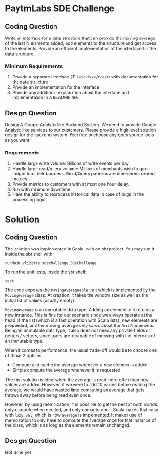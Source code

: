 # PaytmLabs SDE Challenge

## Coding Question

Write an interface for a data structure that can provide the moving average of the last N elements added, add elements to the structure and get access to the elements. Provide an efficient implementation of the interface for the data structure.

### Minimum Requirements

1. Provide a separate interface (IE `interface`/`trait`) with documentation for the data structure
2. Provide an implementation for the interface
3. Provide any additional explanation about the interface and implementation in a README file.

## Design Question

Design A Google Analytic like Backend System.
We need to provide Google Analytic like services to our customers. Please provide a high level solution design for the backend system. Feel free to choose any open source tools as you want.

### Requirements

1. Handle large write volume: Billions of write events per day.
2. Handle large read/query volume: Millions of merchants wish to gain insight into their business. Read/Query patterns are time-series related metrics.
3. Provide metrics to customers with at most one hour delay.
4. Run with minimum downtime.
5. Have the ability to reprocess historical data in case of bugs in the processing logic.

# Solution

## Coding Question

The solution was implemented in Scala, with an sbt project. You may run it inside the sbt shell with

`runMain vlizotte.sdechallenge.SdeChallenge`

To run the unit tests, inside the sbt shell:

`test`

The code exposes the `MovingAverageable` trait which is implemented by the `MovingAverage` class. At creation, it takes the window size as well as the initial list of values (usually empty). 

`MovingAverage` is an immutable data type. Adding an element to it returns a new instance. This is fine for our scenario since we always operate at the head of the list (which is a fast operation with Scala lists): new elements are prepended, and the moving average only cares about the first N elements. Being an immutable data type, it also does not need any private fields or getters / setters, since users are incapable of messing with the internals of an immutable type. 

When it comes to performance, the usual trade-off would be to choose one of those 2 options:
 - Compute and cache the average whenever a new element is added
 - Simple compute the average whenever it is requested
 
The first solution is ideal when the average is read more often than new values are added. However, if we were to add 10 values before reading the average, we would have wasted time computing an average that gets thrown away before being read even once.

However, by using memoization, it is possible to get the best of both worlds: only compute when needed, and only compute once. Scala makes that easy with `lazy val`, which is how `average` is implemented. It makes use of memoization to only have to compute the average once for that instance of the class, which is as long as the elements remain unchanged.

## Design Question

Not done yet